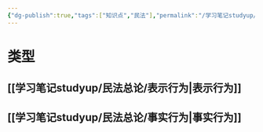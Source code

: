 ```yaml
---
{"dg-publish":true,"tags":["知识点","民法"],"permalink":"/学习笔记studyup/民法总论/适法行为/","dgPassFrontmatter":true,"created":"2024-07-14T18:53:16.088+08:00","updated":"2024-10-27T20:01:16.176+08:00"}
---
```


# 类型
## [[学习笔记studyup/民法总论/表示行为\|表示行为]]
## [[学习笔记studyup/民法总论/事实行为\|事实行为]]

